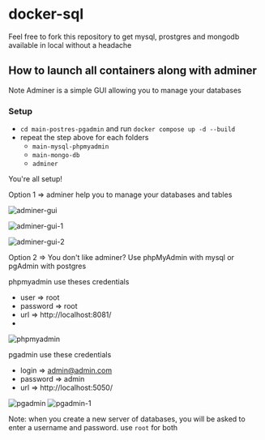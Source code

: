 # docker-sql

Feel free to fork this repository to get mysql, prostgres and mongodb available in local without a headache

## How to launch all containers along with adminer 
Note Adminer is a simple GUI allowing you to manage your databases 

### Setup

- `cd main-postres-pgadmin` and run `docker compose up -d --build`
- repeat the step above for each folders
  - `main-mysql-phpmyadmin`
  - `main-mongo-db`
  - `adminer`
 
You're all setup!

Option 1 => adminer help you to manage your databases and tables

![adminer-gui](https://github.com/user-attachments/assets/56f371af-c398-4b79-9fdd-8a6dce26e526)

![adminer-gui-1](https://github.com/user-attachments/assets/ad303df1-d86d-44cc-a0ce-688de31e5e15)

![adminer-gui-2](https://github.com/user-attachments/assets/9e94916a-d06a-477a-beb1-88bee2acff3f)

Option 2 => You don't like adminer? Use phpMyAdmin with mysql or pgAdmin with postgres

phpmyadmin use theses credentials 
- user => root
- password => root
- url => http://localhost:8081/
- 
![phpmyadmin](https://github.com/user-attachments/assets/847ddb11-e512-4f91-a7ad-fda73740c7a6)

pgadmin use these credentials
- login => admin@admin.com
- password => admin
- url => http://localhost:5050/

![pgadmin](https://github.com/user-attachments/assets/e8169e21-2dd6-4ce4-947d-f94f3678b936)
![pgadmin-1](https://github.com/user-attachments/assets/527a42d3-ec86-429f-a3e9-7671a955a319)

Note: when you create a new server of databases, you will be asked to enter a username and password. use `root` for both













